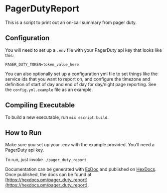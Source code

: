 # PagerDutyReport

This is a script to print out an on-call summary from pager duty.

## Configuration

You will need to set up a `.env` file with your PagerDuty api key that looks like this:

```
PAGER_DUTY_TOKEN=token_value_here
```

You can also optionally set up a configuration yml file to set things like the service ids that you want to report on, and configure the timezone and definition of start of day and end of day for day/night page reporting. See the `config.yml.example` file as an example.

## Compiling Executable

To build a new executable, run `mix escript.build`.

## How to Run

Make sure you set up your .env with the example provided. You'll need a PagerDuty api key.

To run, just invoke `./pager_duty_report`

Documentation can be generated with [ExDoc](https://github.com/elixir-lang/ex_doc)
and published on [HexDocs](https://hexdocs.pm). Once published, the docs can
be found at [https://hexdocs.pm/pager_duty_report](https://hexdocs.pm/pager_duty_report).

